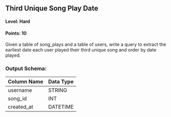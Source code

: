 ## Third Unique Song Play Date

#### Level: Hard  
#### Points: 10  

Given a table of song_plays and a table of users, write a query to extract the earliest date each user played their third unique song and order by date played.

### Output Schema:  

| Column Name | Data Type |
|-------------|-----------|
| username    | STRING    |
| song_id     | INT       |
| created_at  | DATETIME  |
